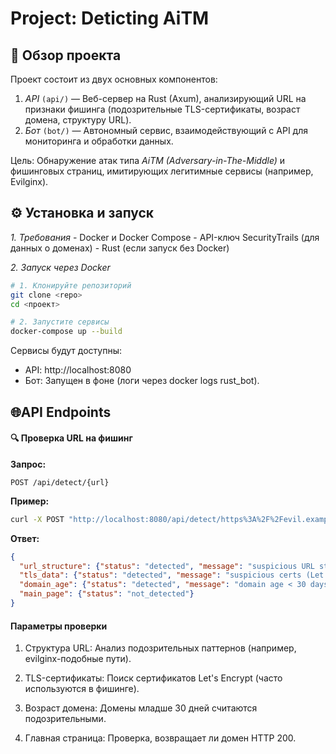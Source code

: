 # Project: Deticting AiTM

## 📌 Обзор проекта

Проект состоит из двух основных компонентов:

1. *API* `(api/)` — Веб-сервер на Rust (Axum), анализирующий URL на признаки фишинга (подозрительные TLS-сертификаты, возраст домена, структуру URL).
2. *Бот* `(bot/)` — Автономный сервис, взаимодействующий с API для мониторинга и обработки данных.

Цель: Обнаружение атак типа *AiTM (Adversary-in-The-Middle)* и фишинговых страниц, имитирующих легитимные сервисы (например, Evilginx).

## ⚙ Установка и запуск
*1. Требования*
    - Docker и Docker Compose
    - API-ключ SecurityTrails (для данных о доменах)
    - Rust (если запуск без Docker)

*2. Запуск через Docker*
```bash
# 1. Клонируйте репозиторий
git clone <repo>
cd <проект>

# 2. Запустите сервисы
docker-compose up --build
```
Сервисы будут доступны:
- API: http://localhost:8080
- Бот: Запущен в фоне (логи через docker logs rust_bot).

## 🌐API Endpoints
#### 🔍 Проверка URL на фишинг

**Запрос:**
```
POST /api/detect/{url}
```
**Пример:**
```bash
curl -X POST "http://localhost:8080/api/detect/https%3A%2F%2Fevil.example.com"
```
**Ответ:**
```json
{
  "url_structure": {"status": "detected", "message": "suspicious URL structure"},
  "tls_data": {"status": "detected", "message": "suspicious certs (Let's Encrypt)"},
  "domain_age": {"status": "detected", "message": "domain age < 30 days"},
  "main_page": {"status": "not_detected"}
}
```
#### Параметры проверки

1. Структура URL: Анализ подозрительных паттернов (например, evilginx-подобные пути).

2. TLS-сертификаты: Поиск сертификатов Let's Encrypt (часто используются в фишинге).

3. Возраст домена: Домены младше 30 дней считаются подозрительными.

4. Главная страница: Проверка, возвращает ли домен HTTP 200.



